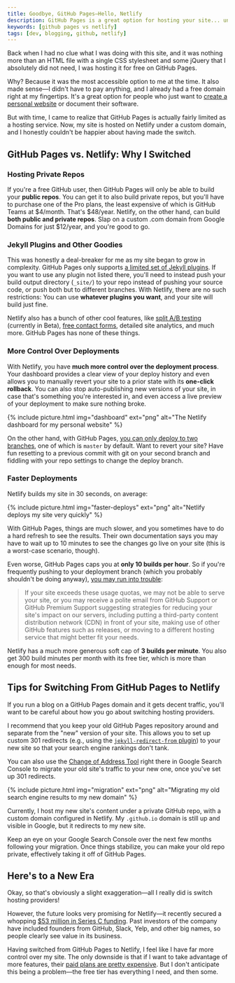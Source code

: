 ```yaml
---
title: Goodbye, GitHub Pages—Hello, Netlify
description: GitHub Pages is a great option for hosting your site... until it isn't. Here are some of the reasons why I decided to switch to Netlify for hosting my blog.
keywords: [github pages vs netlify]
tags: [dev, blogging, github, netlify]
---
```


Back when I had no clue what I was doing with this site, and it was nothing more than an HTML file with a single CSS stylesheet and some jQuery that I absolutely did not need, I was hosting it for free on GitHub Pages.

Why? Because it was the most accessible option to me at the time. It also made sense—I didn't have to pay anything, and I already had a free domain right at my fingertips. It's a great option for people who just want to [create a personal website](/blog/getting-started-with-jekyll-and-github-pages) or document their software.

But with time, I came to realize that GitHub Pages is actually fairly limited as a hosting service. Now, my site is hosted on Netlify under a custom domain, and I honestly couldn't be happier about having made the switch.

## GitHub Pages vs. Netlify: Why I Switched

### Hosting Private Repos

If you're a free GitHub user, then GitHub Pages will only be able to build your **public repos**. You can get it to also build private repos, but you'll have to purchase one of the Pro plans, the least expensive of which is GitHub Teams at $4/month. That's $48/year. Netlify, on the other hand, can build **both public and private repos**. Slap on a custom .com domain from Google Domains for just $12/year, and you're good to go.

### Jekyll Plugins and Other Goodies

This was honestly a deal-breaker for me as my site began to grow in complexity. GitHub Pages only supports [a limited set of Jekyll plugins](https://pages.github.com/versions/). If you want to use any plugin not listed there, you'll need to instead push your build output directory (`_site/`) to your repo instead of pushing your source code, or push both but to different branches. With Netlify, there are no such restrictions: You can use **whatever plugins you want**, and your site will build just fine.

Netlify also has a bunch of other cool features, like [split A/B testing](https://docs.netlify.com/site-deploys/split-testing/#use-snippet-injection-for-more-flexibility) (currently in Beta), [free contact forms](https://docs.netlify.com/forms/setup/#html-forms), detailed site analytics, and much more. GitHub Pages has none of these things.

### More Control Over Deployments

With Netlify, you have **much more control over the deployment process**. Your dashboard provides a clear view of your deploy history and even allows you to manually revert your site to a prior state with its **one-click rollback**. You can also stop auto-publishing new versions of your site, in case that's something you're interested in, and even access a live preview of your deployment to make sure nothing broke.

{% include picture.html img="dashboard" ext="png" alt="The Netlify dashboard for my personal website" %}

On the other hand, with GitHub Pages, [you can only deploy to two branches](https://help.github.com/en/github/working-with-github-pages/configuring-a-publishing-source-for-your-github-pages-site#choosing-a-publishing-source), one of which is `master` by default. Want to revert your site? Have fun resetting to a previous commit with git on your second branch and fiddling with your repo settings to change the deploy branch.

### Faster Deployments

Netlify builds my site in 30 seconds, on average:

{% include picture.html img="faster-deploys" ext="png" alt="Netlify deploys my site very quickly" %}

With GitHub Pages, things are much slower, and you sometimes have to do a hard refresh to see the results. Their own documentation says you may have to wait up to 10 minutes to see the changes go live on your site (this is a worst-case scenario, though).

Even worse, GitHub Pages caps you at **only 10 builds per hour**. So if you're frequently pushing to your deployment branch (which you probably shouldn't be doing anyway), [you may run into trouble](https://help.github.com/en/github/working-with-github-pages/about-github-pages#guidelines-for-using-github-pages):

> If your site exceeds these usage quotas, we may not be able to serve your site, or you may receive a polite email from GitHub Support or GitHub Premium Support suggesting strategies for reducing your site's impact on our servers, including putting a third-party content distribution network (CDN) in front of your site, making use of other GitHub features such as releases, or moving to a different hosting service that might better fit your needs.

Netlify has a much more generous soft cap of **3 builds per minute**. You also get 300 build minutes per month with its free tier, which is more than enough for most needs.

## Tips for Switching From GitHub Pages to Netlify

If you run a blog on a GitHub Pages domain and it gets decent traffic, you'll want to be careful about how you go about switching hosting providers.

I recommend that you keep your old GitHub Pages repository around and separate from the "new" version of your site. This allows you to set up custom 301 redirects (e.g., using the [`jekyll-redirect-from` plugin](https://github.com/jekyll/jekyll-redirect-from)) to your new site so that your search engine rankings don't tank.

You can also use the [Change of Address Tool](https://support.google.com/webmasters/answer/9370220?hl=en) right there in Google Search Console to migrate your old site's traffic to your new one, once you've set up 301 redirects.

{% include picture.html img="migration" ext="png" alt="Migrating my old search engine results to my new domain" %}

Currently, I host my new site's content under a private GitHub repo, with a custom domain configured in Netlify. My `.github.io` domain is still up and visible in Google, but it redirects to my new site.

Keep an eye on your Google Search Console over the next few months following your migration. Once things stabilize, you can make your old repo private, effectively taking it off of GitHub Pages.

## Here's to a New Era

Okay, so that's obviously a slight exaggeration—all I really did is switch hosting providers!

However, the future looks very promising for Netlify—it recently secured a whopping [$53 million in Series C funding](https://www.netlify.com/press/after-onboarding-800000-developers-netlify-raises-53m-in-series-c-funding-to-fuel-enterprise-growth/). Past investors of the company have included founders from GitHub, Slack, Yelp, and other big names, so people clearly see value in its business.

Having switched from GitHub Pages to Netlify, I feel like I have far more control over my site. The only downside is that if I want to take advantage of more features, their [paid plans are pretty expensive](https://www.netlify.com/pricing/). But I don't anticipate this being a problem—the free tier has everything I need, and then some.

